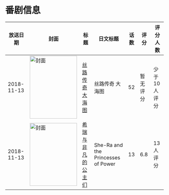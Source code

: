 # 番剧信息

|放送日期|封面|标题|日文标题|话数|评分|评分人数|
|---|---|---|---|---|---|---|
|2018-11-13|<img src="https://lain.bgm.tv/pic/cover/c/d8/40/310050_rWbqx.jpg" alt="封面" style="width:150px;height:200px;object-fit:cover;">|[丝路传奇 大海图](https://bangumi.tv/subject/310050)|丝路传奇 大海图|52|暂无评分|少于10人评分|
|2018-11-13|<img src="https://lain.bgm.tv/pic/cover/c/ba/30/267162_74R7x.jpg" alt="封面" style="width:150px;height:200px;object-fit:cover;">|[希瑞与非凡的公主们](https://bangumi.tv/subject/267162)|She-Ra and the Princesses of Power|13|6.8|13人评分|
